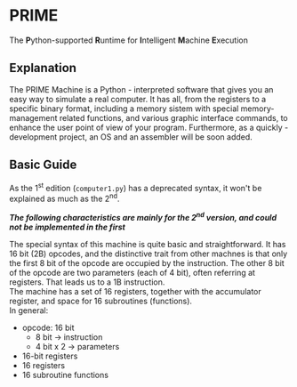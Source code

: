 # PRIME
The **P**ython-supported **R**untime for **I**ntelligent **M**achine **E**xecution
## Explanation
The PRIME Machine is a Python - interpreted software that gives you an easy way to simulate a real computer.
It has all, from the registers to a specific binary format, including a memory sistem with special memory-management related functions,
and various graphic interface commands, to enhance the user point of view of your program.
Furthermore, as a quickly - development project, an OS and an assembler will be soon added.

## Basic Guide
As the 1<sup>st</sup> edition (`computer1.py`) has a deprecated syntax, it won't be explained as much as the 2<sup>nd</sup>.

__*The following characteristics are mainly for the 2<sup>nd</sup> version, and could not be implemented in the first*__

The special syntax of this machine is quite basic and straightforward.
It has 16 bit (2B) opcodes, and the distinctive trait from other machnes is that only the first 8 bit of the opcode are occupied by the instruction.
The other 8 bit of the opcode are two parameters (each of 4 bit), often referring at registers.
That leads us to a 1B instruction.  
The machine has a set of 16 registers, together with the accumulator register, and space for 16 subroutines (functions).  
In general:
 - opcode: 16 bit
   - 8 bit -> instruction
   - 4 bit x 2 -> parameters
 - 16-bit registers
 - 16 registers
 - 16 subroutine functions
